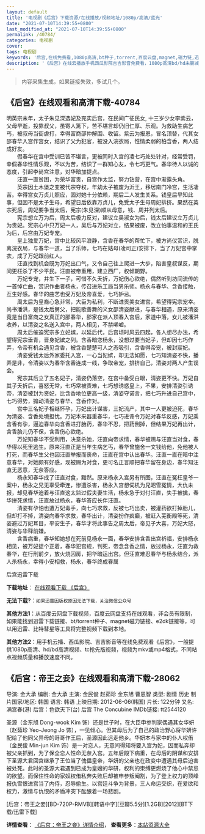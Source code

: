 ```yaml
---
layout: default
title: '电视剧《后宫》下载资源/在线播放/视频地址/1080p/高清/蓝光'
date: "2021-07-10T14:39:55+0800"
last_modified_at: "2021-07-10T14:39:55+0800"
permalink: /40784/
categories: 电视剧
cover:
tags: 电视剧
keywords: '后宫,在线免费看,1080p高清,bt种子,torrent,百度云盘,magnet,磁力链,迅雷下载资源'
description: '《后宫》在线云播放手机西瓜影院吉吉影音免费看，1080p高清bd/hd未删减完整版和tc抢先枪版，mkv/mp4格式，附带bt/torrent种子、magnet/磁力链、百度云盘、网盘资源迅雷下载链接'
---
```


>内容采集生成，如果链接失效，多试几个。


## 《后宫》在线观看和高清下载-40784

明英宗末年，太子朱见深选妃及充实后宫，在民间广征民女, 十三岁少女李紫云，父母早逝，投靠叔父，虽寄人篱下，苦不堪言却仍旧仁厚、乐观。为救助生病乞丐，被叔母当街虐打，幸得富商邵仲解围、收留。紫云为报恩，冒名顶替，代其女邵春华入宫作宫女，结识了父为犯官，被没入浣衣局，性情柔弱的柏含香，两人结成好友。<br />　　假春华在宫中受训已苦不堪言，更被同时入宫的凌七巧处处针对，经常受罚，幸假春华性情乐观，不以为苦，结识了一群知心友，令七巧更气。春华待人以诚的态度，引起李尚宫注意，对华暗加提点。<br />　　汪直一直贫困，为荣华富贵，自宫作太监，努力钻营，在宫中渐露头角。<br />　　英宗因土木堡之变被代宗夺权，年幼太子被废为沂王，移居南门冷宫，生活凄苦。幸得宫女万贞儿照应，固对她十分依赖，期后二人发生关系。钱皇后早知此事，但因不是太子生母，希望日后依靠万贞儿，免受太子生母周妃排挤。果然在英宗死后，周妃要争当太后，宪宗(朱见深)顺从母意，钱、周并列太后。<br />　　宪宗想立万为后，周太后极力反对，建议立吴淑女为后，钱太后建议立万贞儿为贵妃。宪宗心中只万妃一人，吴后与万妃对立，结果被废，改立怕事温和的王氏为后，后宫由万妃专宠。<br />　　皇上独爱万妃，宫中比较风平浪静，含香在春华的帮忙下，被方尚仪赏识，脱离浣衣局，与春华一道，当了乐师，七巧在姑母(凌司正)安排下，当了万妃宫中掌衣，成了万妃跟前红人。<br />　　汪直找到机会既为万妃出口气，又令自己往上爬进一大步，陷害皇叔谋反，期间更枉杀了不少平民。汪直被帝重用，建立西厂，权倾朝野。<br />　　万妃专宠，并生下一子，可惜不久夭折，万妃伤心欲绝，偶然听到坊间流传的一首悼亡曲，赏识作曲者杨永，传召进乐工局当男乐师。杨永与春华、含香接触，互生好感。春华的曲艺也受万妃及帝喜爱，七巧妒忌。<br />　　周太后为皇裔心急非常，大臣为私利，不断进贡美女进宫，希望得宪宗宠幸。尚书潘洪，是钱太后舅父，把能歌善舞的义女邵清姿献进，与春华相遇，原来清姿竟是当日富商之女真正的邵春华，邵家在派人顶春入宫后，家道中落，女儿被潘洪收养，以清姿之名送入宫中，两人相见，不禁唏嘘。<br />　　周太后催迫宪宗多立妃嫔，以延后代，后宫顷时风云四起，各人想尽办法，希望得宪宗垂青，晋身妃嫔之列。含香暗恋杨永，没想过要当妃子，但却因七巧作弄，令帝有机会遇见含香，被含香楚楚可人之态吸引，含香得帝宠，被封宸妃。<br />　　清姿受钱太后外家委托入宫，一心当妃嫔，却无法如愿，七巧知清姿不快，播弄是非，令清姿以为春华含香连成一线，争取帝宠，排挤自己，清姿对两人产生误会。<br />　　宪宗其后立了五名妃子，清姿仍落空，在宫中备受白眼，清姿更不快。万妃自其子夭折后，喜怒无常，七巧常被责难，七巧想诱惑皇上，不果，安排清姿引诱帝，清姿被封为贤妃，比含香地位更高一级，清姿守诺言，把七巧升进自己宫中，七巧得势，搧动清姿与春华、含香作对。<br />　　宫中三名妃子相继怀孕，万妃出计谋害，三妃流产，其中一人更被迫死，春华为清姿、含香处境担忧。万妃本来器重春华，七巧进谗令万妃对春华反感，万妃乘含香有孕，逼迫春华向含香进打胎药，春华不忍，把药倒掉，但结果万妃再出计，含香胎儿仍不保，含香伤心欲绝。<br />　　万妃知春华不受利用，决意杀她，汪直向帝求情，春华被赐与汪直当对食，春华得以死里逃生。原来汪直正是当年生病乞丐，春华曾施舍一文钱给他，免他被人打死，而春华生父也因汪直举报而丧命，汪直在宫中认出春华。汪直一直在暗中注意春华，对她颇有好感，现被赐为对食，更可名正言顺把春华留在身边，春华知汪直无恶意，无奈答应。<br />　　杨永知春华成了汪直对食，黯然。原来杨永入宫另有所图，汪直在冤枉皇爷一案中，杨永之兄无辜受牵连，惨遭杀害，杨永入宫想伺机为兄昭雪冤情，大仇未报，却见春华迫着与汪直这太监过假夫妻生活，杨永急于对付汪直，失手被擒，春华拼死求情，汪直放过杨永，春华答应长伴汪直。<br />　　清姿有孕怕也遭万妃毒手，向七巧求救，反被七巧出卖，被灌药欲打掉胎儿，但却打不掉，清姿向春华求救，春华出计，清姿扮作疯癫，被赶入芜衡殿等死，清姿避过万妃耳目，平安生子，春华才将此事告之周太后，帝见子大喜，万妃大怒，清姿与华释前嫌。<br />　　含香病重，春华知她想在死前见杨永一面，春华安排含香出宫祈福，安排杨永相见，被万妃捉个正着，春华犯宫规，判死，帝念含香之情，放过杨永，汪直为救春华，在行刑前夕，放火烧囚房，把华暗运出宫。但汪直难忍春华与杨永结合，派人杀杨永，幸得小安相救，杨永，春华终成眷属


后宫迅雷下载

**下载地址**： [在线观看下载 《后宫》](https://www.993dy.com//vod-detail-id-11555.html) 


**无法下载?**：`如果迅雷因版权原因无法下载，关注微信公众号 `

**其他方法1**：从百度云网盘下载视频，百度云网盘支持在线观看，非会员有限制，如果能找到迅雷下载链接、bt/torrent种子、magnet磁力链接、e2dk链接等，可以用迅雷、比特彗星等工具将完整视频下载到本地。

**其他方法2**：用手机云播、西瓜影院、吉吉影音等在线免费观看《后宫》，一般提供1080p高清、hd/bd高清视频、tc抢先版视频，视频为mkv或mp4格式，不同站点视频质量和播放速度不同。


## 《后宫：帝王之妾》在线观看和高清下载-28062

导演: 金大承 编剧: 金大承 主演: 金民俊 赵茹珍 金东旭 曹恩智 类型: 剧情 历史 制片国家/地区: 韩国 语言: 韩语 上映日期: 2012-06-06(韩国) 片长: 122分钟 又名: 满宫春(港) 后宫：色欲天下(台) 后宫 The Concubine IMDb链接: tt2544120

圣源（金东旭 Dong-wook Kim 饰）还是世子时，在大臣申参判家偶遇其女华妍（赵茹珍 Yeo-Jeong Jo 饰），一见倾心。但其母后为了自己的政治野心将华妍许配给了他同父异母的哥哥作王后，圣源因此远走他乡。华妍本与家中的仆人权侑（金民俊 Min-jun Kim 饰）是一对恋人，无意间得知将要入宫为妃，因而私奔却被父亲抓到，为了保全恋人性命无奈入宫。五年后殿下病重，在母后的阴谋和安排下圣源大君回宫继承了王位当了傀儡皇帝，华妍的父亲也在政变中遭遇其母后迫害被处死。此时的圣源大君遇到已成为皇嫂的华研，权利的束缚更燃烧了他心中禁忌的欲望。而保住性命的家奴权侑私奔失败后却被申参叛阉割，为了登上权力的顶峰报仇雪恨进宫当了内侍，忍辱偷生。以宫廷斗争为背景，三人命运交织，在爱欲和权力，激情与仇恨的矛盾冲突下酝酿着一场悲剧。


[后宫：帝王之妾][BD-720P-RMVB][韩语中字][豆瓣5.5分][1.2GB][2012][BT下载/迅雷下载]

**详情查看**： [《后宫：帝王之妾》详情介绍](/movie/28062/)， **查看更多**：[本站资源大全](/movie/t/all/)

